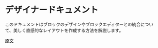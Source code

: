 <!--
# Designer Documentation

For those designing blocks and other block editor integrations, this documentation will provide resources for creating beautiful and intuitive layouts.
-->
# デザイナードキュメント

このドキュメントはブロックのデザインやブロックエディターとの統合について、美しく直感的なレイアウトを作成する方法を解説します。

[原文](https://github.com/WordPress/gutenberg/blob/master/docs/designers-developers/designers/README.md)